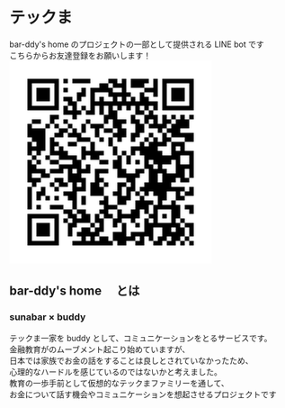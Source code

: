 # テックま

bar-ddy's home のプロジェクトの一部として提供される LINE bot です<br>
こちらからお友達登録をお願いします！<br>
<img src="img/techmabot.png" >

## bar-ddy's home 　とは

### sunabar × buddy

テックま一家を buddy として、コミュニケーションをとるサービスです。<br>
金融教育がのムーブメント起こり始めていますが、<br>
日本では家族でお金の話をすることは良しとされていなかったため、<br>
心理的なハードルを感じているのではないかと考えました。<br>
教育の一歩手前として仮想的なテックまファミリーを通して、<br>
お金について話す機会やコミュニケーションを想起させるプロジェクトです
